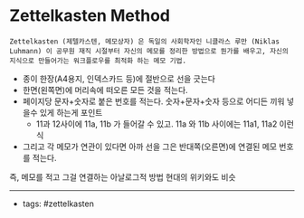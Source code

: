 
# Zettelkasten Method

	Zettelkasten (제텔카스텐, 메모상자) 은 독일의 사회학자인 니클라스 루만 (Niklas Luhmann) 이 공무원 재직 시절부터 자신의 메모를 정리한 방법으로 뭔가를 배우고, 자신의 지식으로 만들어가는 워크플로우를 최적화 하는 메모 기법.

- 종이 한장(A4용지, 인덱스카드 등)에 절반으로 선을 긋는다
- 한면(왼쪽면)에 머리속에 떠오른 모든 것을 적는다.
- 페이지당 문자+숫자로 붙은 번호를 적는다. 숫자+문자+숫자 등으로 어디든 끼워 넣을수 있게 하는게 포인트
	- 11과 12사이에 11a, 11b 가 들어갈 수 있고. 11a 와 11b 사이에는 11a1, 11a2 이런식
- 그리고 각 메모가 연관이 있다면 아까 선을 그은 반대쪽(오른면)에 연결된 메모 번호를 적는다.

즉, 메모를 적고 그걸 연결하는 아날로그적 방법
현대의 위키와도 비슷

---
- tags: #zettelkasten 
